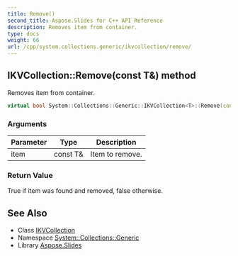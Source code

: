 ```yaml
---
title: Remove()
second_title: Aspose.Slides for C++ API Reference
description: Removes item from container.
type: docs
weight: 66
url: /cpp/system.collections.generic/ikvcollection/remove/
---
```

## IKVCollection::Remove(const T\&) method


Removes item from container.

```cpp
virtual bool System::Collections::Generic::IKVCollection<T>::Remove(const T &item) override
```


### Arguments

| Parameter | Type | Description |
| --- | --- | --- |
| item | const T\& | Item to remove. |

### Return Value

True if item was found and removed, false otherwise.

## See Also

* Class [IKVCollection](./)
* Namespace [System::Collections::Generic](../)
* Library [Aspose.Slides](../../)